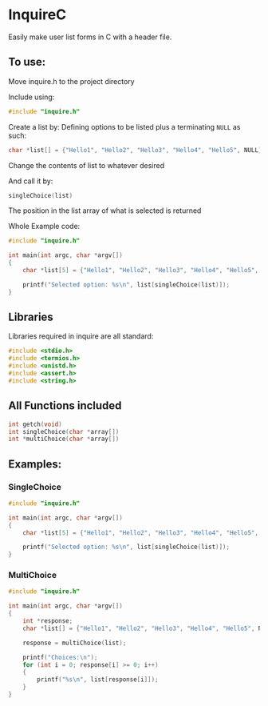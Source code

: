 # InquireC

Easily make user list forms in C with a header file.

## To use:
Move inquire.h to the project directory

Include using:
```C
#include "inquire.h"
```

Create a list by:
Defining options to be listed plus a terminating `NULL` as such:
``` C
char *list[] = {"Hello1", "Hello2", "Hello3", "Hello4", "Hello5", NULL};
```

Change the contents of list to whatever desired

And call it by:
```C
singleChoice(list)
```

The position in the list array of what is selected is returned

Whole Example code:
```C
#include "inquire.h"

int main(int argc, char *argv[])
{
    char *list[5] = {"Hello1", "Hello2", "Hello3", "Hello4", "Hello5", NULL};

    printf("Selected option: %s\n", list[singleChoice(list)]);
}
```

## Libraries
Libraries required in inquire are all standard:
```C
#include <stdio.h>
#include <termios.h>
#include <unistd.h>
#include <assert.h>
#include <string.h>
```

## All Functions included

```C
int getch(void)
int singleChoice(char *array[])
int *multiChoice(char *array[])
```

## Examples:
### SingleChoice
```C
#include "inquire.h"

int main(int argc, char *argv[])
{
    char *list[5] = {"Hello1", "Hello2", "Hello3", "Hello4", "Hello5", NULL};

    printf("Selected option: %s\n", list[singleChoice(list)]);
}
```
### MultiChoice

```C
#include "inquire.h"

int main(int argc, char *argv[])
{
    int *response;
    char *list[] = {"Hello1", "Hello2", "Hello3", "Hello4", "Hello5", NULL};

    response = multiChoice(list);

    printf("Choices:\n");
    for (int i = 0; response[i] >= 0; i++)
    {
        printf("%s\n", list[response[i]]);
    }
}
```